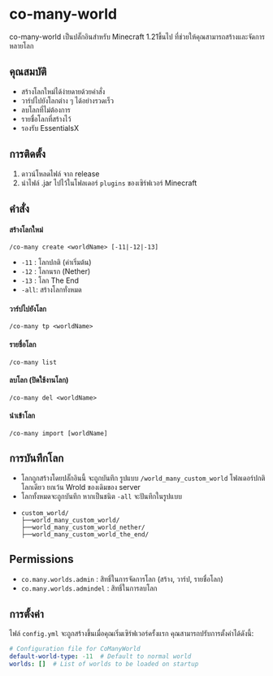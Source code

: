 # co-many-world

co-many-world เป็นปลั๊กอินสำหรับ Minecraft 1.21ขี้นไป ที่ช่วยให้คุณสามารถสร้างและจัดการหลายโลก
## คุณสมบัติ

- สร้างโลกใหม่ได้ง่ายดายด้วยคำสั่ง
- วาร์ปไปยังโลกต่าง ๆ ได้อย่างรวดเร็ว
- ลบโลกที่ไม่ต้องการ
- รายชื่อโลกที่สร้างไว้
- รองรับ EssentialsX

## การติดตั้ง

1. ดาวน์โหลดไฟล์ จาก release
2. นำไฟล์ .jar ไปไว้ในโฟลเดอร์ `plugins` ของเซิร์ฟเวอร์ Minecraft

## คำสั่ง

#### สร้างโลกใหม่
`/co-many create <worldName> [-11|-12|-13]`
- `-11` : โลกปกติ (ค่าเริ่มต้น)
- `-12` : โลกนรก (Nether)
- `-13` : โลก The End
- `-all`: สร้างโลกทั่งหมด

#### วาร์ปไปยังโลก
`/co-many tp <worldName>`
#### รายชื่อโลก
`/co-many list`
#### ลบโลก (ปิดใช้งานโลก)
`/co-many del <worldName>`
#### นำเข้าโลก
`/co-many import [worldName]`

## การบันทึกโลก
- โลกถูกสร้างโดยปลั๊กอินนี้ จะถูกบันทึก รูปแบบ `/world_many_custom_world` โฟลเดอร์ปกติ โลกเดียว ยกเว้น Wrold ของเดิมของ server
- โลกทั้งหมดจะถูกบันทึก หากเป็นชนิต `-all` จะปันทึกในรูปแบบ
- ```text
  custom_world/
  ├──world_many_custom_world/
  ├──world_many_custom_world_nether/
  ├──world_many_custom_world_the_end/
## Permissions

- `co.many.worlds.admin` : สิทธิ์ในการจัดการโลก (สร้าง, วาร์ป, รายชื่อโลก)
- `co.many.worlds.admindel` : สิทธิ์ในการลบโลก

## การตั้งค่า

ไฟล์ `config.yml` จะถูกสร้างขึ้นเมื่อคุณเริ่มเซิร์ฟเวอร์ครั้งแรก คุณสามารถปรับการตั้งค่าได้ดังนี้:

```yaml
# Configuration file for CoManyWorld
default-world-type: -11  # Default to normal world
worlds: []  # List of worlds to be loaded on startup

